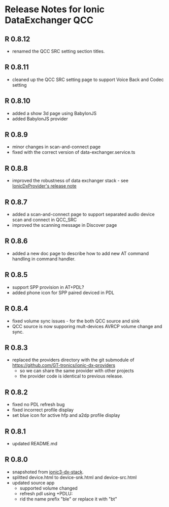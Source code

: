# Release Notes for Ionic DataExchanger QCC 

## R 0.8.12
* renamed the QCC SRC setting section titles.

## R 0.8.11
* cleaned up the QCC SRC setting page to support Voice Back and Codec setting

## R 0.8.10
* added a show 3d page using BabylonJS
* added BabylonJS provider

## R 0.8.9
* minor changes in scan-and-connect page
* fixed with the correct version of data-exchanger.service.ts

## R 0.8.8
* improved the robustness of data exchanger stack - see [IonicDxProvider's release note](https://github.com/GT-tronics/ionic-dx-providers)

## R 0.8.7
* added a scan-and-connect page to support separated audio device scan and connect in QCC_SRC
* improved the scanning message in Discover page

## R 0.8.6
* added a new doc page to describe how to add new AT command handling in command handler.

## R 0.8.5
* support SPP provision in AT+PDL?
* added phone icon for SPP paired deviced in PDL

## R 0.8.4
* fixed volume sync issues - for the both QCC source and sink
* QCC source is now supporing mult-devices AVRCP volume change and sync.

## R 0.8.3
* replaced the providers directory with the git submodule of https://github.com/GT-tronics/ionic-dx-providers
    * so we can share the same provider with other projects
    * the provider code is identical to previous release.

## R 0.8.2
* fixed no PDL refresh bug
* fixed incorrect profile display
* set blue icon for active hfp and a2dp profile display

## R 0.8.1
* updated README.md

## R 0.8.0
* snapshoted from [ionic3-dx-stack](https://github.com/GT-tronics/ionic3-dx-stack/commit/de574c8b6d57608374e8452695c9fc12e2182760).
* splitted device.html to device-snk.html and device-src.html
* updated source app
    * supported volume changed
    * refresh pdl using +PDLU:
    * rid the name prefix "ble" or replace it with "bt"
